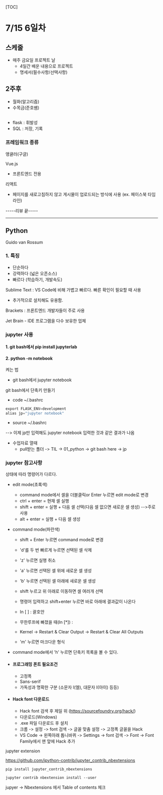 [TOC]

# 7/15 6일차

## 스케줄

- 매주 금요일 프로젝트 날
  - 4일간 배운 내용으로 프로젝트
  - 명세서(필수사항/선택사항)

## 2주후

- 월화(알고리즘)
- 수목금(준호쌤)



## 

- flask : 휘발성
- SQL : 저장, 기록



### 프레임워크 종류

앵귤러(구글)

Vue.js 

- 프론트엔드 전용

리액트

- 페이지를 새로고침하지 않고 게시물이 업로드되는 방식에 사용 (ex. 페이스북 타임라인)

-----리뷰 끝-----

---





## Python

Guido van Rossum

### 1. 특징

- 단순하다
- 강력하다 (넓은 오픈소스)
- 빠르다 (학습하기, 개발속도)



Sublime Text : VS Code에 비해 가볍고 빠르다. 빠른 확인이 필요할 때 사용

- 추가적으로 설치해도 유용함.

Brackets : 프론트엔드 개발자들이 주로 사용



Jet Brain - IDE 프로그램을 다수 보유한 업체



### jupyter 사용

#### 1. git bash에서 pip install jupyterlab

#### 2. python -m notebook



켜는 법

- git bash에서 jupyter notebook



git bash에서 단축키 만들기

- code ~/.bashrc

```python
export FLASK_ENV=development
alias jp="jupyter notebook"
```

- source ~/.bashrc

--> 이제 jp만 입력해도 jupyter notebook 입력한 것과 같은 결과가 나옴

- 수업자료 열때 
  - pull받는 폴더 -> TIL -> 01_python -> git bash here -> jp



### jupyter 참고사항



상태에 따라 명령어가 다르다.

- edit mode(초록색)
  - command mode에서 셀을 더블클릭or Enter 누르면 edit mode로 변경
  - ctrl + enter = 현재 셀 실행
  - shift + enter = 실행 + 다음 셀 선택(다음 셀 없으면 새로운 셀 생성) -->주로 사용
  - alt + enter = 실행 + 다음 셀 생성



- command mode(파란색)

  - shift + Enter 누르면 command mode로 변경
  - 'd'를 두 번 빠르게 누르면 선택된 셀 삭제
  - 'z' 누르면 실행 취소
  - 'a' 누르면 선택된 셀 위에 새로운 셀 생성
  - 'b' 누르면 선택된 셀 아래에 새로운 셀 생성
  - shift 누르고 위 아래로 이동하면 셀 여러개 선택
  - 명령어 입력하고 shift+enter 누르면 바로 아래에 결과값이 나온다
  - In [ ] : 괄호안

  - 무한루프에 빠졌을 때(In [*]) : 
  - Kernel  -> Restart & Clear Output -> Restart & Clear All Outputs
  - 'm' 누르면 마크다운 형식



- command mode에서 'h' 누르면 단축키 목록을 볼 수 있다.



- #### 프로그래밍 폰트 필요조건

  - 고정폭
  - Sans-serif
  - 가독성과 명확한 구분 (소문자 l(엘), 대문자 I(아이) 등등)



- #### Hack font 다운로드

  - Hack font 검색 후 제일 위 (https://sourcefoundry.org/hack/)
  - 다운로드(Windows)
  - .exe 파일 다운로드 후 설치
  - 크롬 -> 설정 -> font 검색 -> 글꼴 맞춤 설정 -> 고정폭 글꼴을 Hack
  - VS Code -> 왼쪽아래 톱니바퀴 -> Settings -> font 검색 -> Font -> Font Family에서 맨 앞에 Hack 추가



jupyter extension

https://github.com/ipython-contrib/jupyter_contrib_nbextensions

```
pip install jupyter_contrib_nbextensions
```

```
jupyter contrib nbextension install --user
```

jupyer -> Nbextensions 에서 Table of contents 체크



